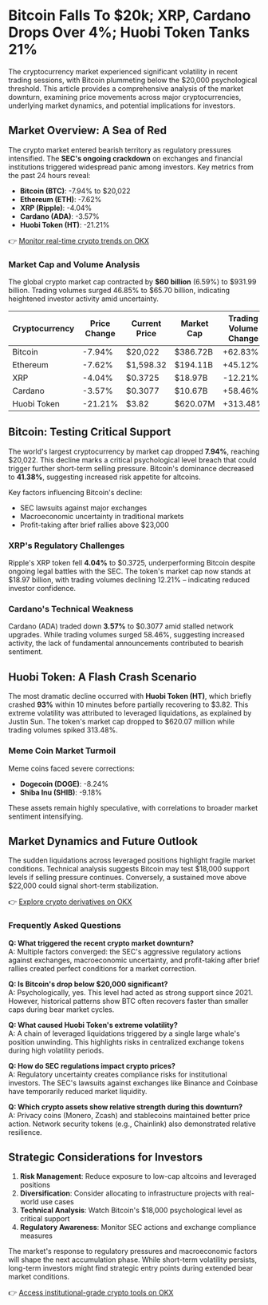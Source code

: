 # Bitcoin Falls To $20k; XRP, Cardano Drops Over 4%; Huobi Token Tanks 21%

The cryptocurrency market experienced significant volatility in recent trading sessions, with Bitcoin plummeting below the $20,000 psychological threshold. This article provides a comprehensive analysis of the market downturn, examining price movements across major cryptocurrencies, underlying market dynamics, and potential implications for investors.

## Market Overview: A Sea of Red

The crypto market entered bearish territory as regulatory pressures intensified. The **SEC's ongoing crackdown** on exchanges and financial institutions triggered widespread panic among investors. Key metrics from the past 24 hours reveal:

- **Bitcoin (BTC)**: -7.94% to $20,022
- **Ethereum (ETH)**: -7.62%
- **XRP (Ripple)**: -4.04%
- **Cardano (ADA)**: -3.57%
- **Huobi Token (HT)**: -21.21%

👉 [Monitor real-time crypto trends on OKX](https://bit.ly/okx-bonus)

### Market Cap and Volume Analysis

The global crypto market cap contracted by **$60 billion** (6.59%) to $931.99 billion. Trading volumes surged 46.85% to $65.70 billion, indicating heightened investor activity amid uncertainty.

| Cryptocurrency | Price Change | Current Price | Market Cap | Trading Volume Change |
|----------------|--------------|---------------|------------|-----------------------|
| Bitcoin        | -7.94%       | $20,022       | $386.72B   | +62.83%               |
| Ethereum       | -7.62%       | $1,598.32     | $194.11B   | +45.12%               |
| XRP            | -4.04%       | $0.3725       | $18.97B    | -12.21%               |
| Cardano        | -3.57%       | $0.3077       | $10.67B    | +58.46%               |
| Huobi Token    | -21.21%      | $3.82         | $620.07M   | +313.48%              |

## Bitcoin: Testing Critical Support

The world's largest cryptocurrency by market cap dropped **7.94%**, reaching $20,022. This decline marks a critical psychological level breach that could trigger further short-term selling pressure. Bitcoin's dominance decreased to **41.38%**, suggesting increased risk appetite for altcoins.

Key factors influencing Bitcoin's decline:
- SEC lawsuits against major exchanges
- Macroeconomic uncertainty in traditional markets
- Profit-taking after brief rallies above $23,000

### XRP's Regulatory Challenges

Ripple's XRP token fell **4.04%** to $0.3725, underperforming Bitcoin despite ongoing legal battles with the SEC. The token's market cap now stands at $18.97 billion, with trading volumes declining 12.21% – indicating reduced investor confidence.

### Cardano's Technical Weakness

Cardano (ADA) traded down **3.57%** to $0.3077 amid stalled network upgrades. While trading volumes surged 58.46%, suggesting increased activity, the lack of fundamental announcements contributed to bearish sentiment.

## Huobi Token: A Flash Crash Scenario

The most dramatic decline occurred with **Huobi Token (HT)**, which briefly crashed **93%** within 10 minutes before partially recovering to $3.82. This extreme volatility was attributed to leveraged liquidations, as explained by Justin Sun. The token's market cap dropped to $620.07 million while trading volumes spiked 313.48%.

### Meme Coin Market Turmoil

Meme coins faced severe corrections:
- **Dogecoin (DOGE)**: -8.24%
- **Shiba Inu (SHIB)**: -9.18%

These assets remain highly speculative, with correlations to broader market sentiment intensifying.

## Market Dynamics and Future Outlook

The sudden liquidations across leveraged positions highlight fragile market conditions. Technical analysis suggests Bitcoin may test $18,000 support levels if selling pressure continues. Conversely, a sustained move above $22,000 could signal short-term stabilization.

👉 [Explore crypto derivatives on OKX](https://bit.ly/okx-bonus)

### Frequently Asked Questions

**Q: What triggered the recent crypto market downturn?**  
A: Multiple factors converged: the SEC's aggressive regulatory actions against exchanges, macroeconomic uncertainty, and profit-taking after brief rallies created perfect conditions for a market correction.

**Q: Is Bitcoin's drop below $20,000 significant?**  
A: Psychologically, yes. This level had acted as strong support since 2021. However, historical patterns show BTC often recovers faster than smaller caps during bear market cycles.

**Q: What caused Huobi Token's extreme volatility?**  
A: A chain of leveraged liquidations triggered by a single large whale's position unwinding. This highlights risks in centralized exchange tokens during high volatility periods.

**Q: How do SEC regulations impact crypto prices?**  
A: Regulatory uncertainty creates compliance risks for institutional investors. The SEC's lawsuits against exchanges like Binance and Coinbase have temporarily reduced market liquidity.

**Q: Which crypto assets show relative strength during this downturn?**  
A: Privacy coins (Monero, Zcash) and stablecoins maintained better price action. Network security tokens (e.g., Chainlink) also demonstrated relative resilience.

## Strategic Considerations for Investors

1. **Risk Management**: Reduce exposure to low-cap altcoins and leveraged positions
2. **Diversification**: Consider allocating to infrastructure projects with real-world use cases
3. **Technical Analysis**: Watch Bitcoin's $18,000 psychological level as critical support
4. **Regulatory Awareness**: Monitor SEC actions and exchange compliance measures

The market's response to regulatory pressures and macroeconomic factors will shape the next accumulation phase. While short-term volatility persists, long-term investors might find strategic entry points during extended bear market conditions.

👉 [Access institutional-grade crypto tools on OKX](https://bit.ly/okx-bonus)